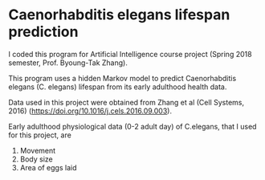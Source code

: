 # Caenorhabditis elegans lifespan prediction

I coded this program for Artificial Intelligence course project (Spring 2018 semester, Prof. Byoung-Tak Zhang).

This program uses a hidden Markov model to predict Caenorhabditis elegans (C. elegans) lifespan from its early adulthood health data.

Data used in this project were obtained from Zhang et al (Cell Systems, 2016) (<https://doi.org/10.1016/j.cels.2016.09.003>).

Early adulthood physiological data (0-2 adult day) of C.elegans, that I used for this project, are
1. Movement
2. Body size
3. Area of eggs laid
